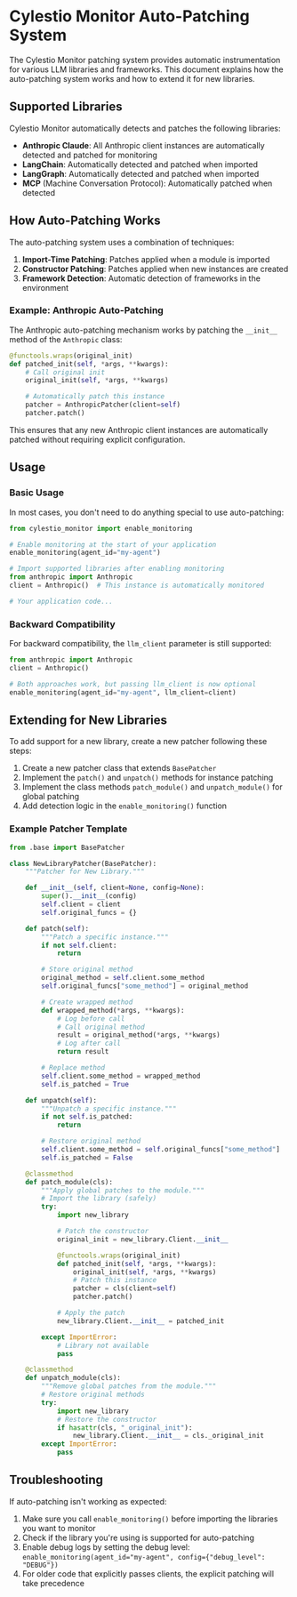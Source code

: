 # Cylestio Monitor Auto-Patching System

The Cylestio Monitor patching system provides automatic instrumentation for various LLM libraries and frameworks. This document explains how the auto-patching system works and how to extend it for new libraries.

## Supported Libraries

Cylestio Monitor automatically detects and patches the following libraries:

- **Anthropic Claude**: All Anthropic client instances are automatically detected and patched for monitoring
- **LangChain**: Automatically detected and patched when imported
- **LangGraph**: Automatically detected and patched when imported
- **MCP** (Machine Conversation Protocol): Automatically patched when detected

## How Auto-Patching Works

The auto-patching system uses a combination of techniques:

1. **Import-Time Patching**: Patches applied when a module is imported
2. **Constructor Patching**: Patches applied when new instances are created
3. **Framework Detection**: Automatic detection of frameworks in the environment

### Example: Anthropic Auto-Patching

The Anthropic auto-patching mechanism works by patching the `__init__` method of the `Anthropic` class:

```python
@functools.wraps(original_init)
def patched_init(self, *args, **kwargs):
    # Call original init
    original_init(self, *args, **kwargs)

    # Automatically patch this instance
    patcher = AnthropicPatcher(client=self)
    patcher.patch()
```

This ensures that any new Anthropic client instances are automatically patched without requiring explicit configuration.

## Usage

### Basic Usage

In most cases, you don't need to do anything special to use auto-patching:

```python
from cylestio_monitor import enable_monitoring

# Enable monitoring at the start of your application
enable_monitoring(agent_id="my-agent")

# Import supported libraries after enabling monitoring
from anthropic import Anthropic
client = Anthropic()  # This instance is automatically monitored

# Your application code...
```

### Backward Compatibility

For backward compatibility, the `llm_client` parameter is still supported:

```python
from anthropic import Anthropic
client = Anthropic()

# Both approaches work, but passing llm_client is now optional
enable_monitoring(agent_id="my-agent", llm_client=client)
```

## Extending for New Libraries

To add support for a new library, create a new patcher following these steps:

1. Create a new patcher class that extends `BasePatcher`
2. Implement the `patch()` and `unpatch()` methods for instance patching
3. Implement the class methods `patch_module()` and `unpatch_module()` for global patching
4. Add detection logic in the `enable_monitoring()` function

### Example Patcher Template

```python
from .base import BasePatcher

class NewLibraryPatcher(BasePatcher):
    """Patcher for New Library."""

    def __init__(self, client=None, config=None):
        super().__init__(config)
        self.client = client
        self.original_funcs = {}

    def patch(self):
        """Patch a specific instance."""
        if not self.client:
            return

        # Store original method
        original_method = self.client.some_method
        self.original_funcs["some_method"] = original_method

        # Create wrapped method
        def wrapped_method(*args, **kwargs):
            # Log before call
            # Call original method
            result = original_method(*args, **kwargs)
            # Log after call
            return result

        # Replace method
        self.client.some_method = wrapped_method
        self.is_patched = True

    def unpatch(self):
        """Unpatch a specific instance."""
        if not self.is_patched:
            return

        # Restore original method
        self.client.some_method = self.original_funcs["some_method"]
        self.is_patched = False

    @classmethod
    def patch_module(cls):
        """Apply global patches to the module."""
        # Import the library (safely)
        try:
            import new_library

            # Patch the constructor
            original_init = new_library.Client.__init__

            @functools.wraps(original_init)
            def patched_init(self, *args, **kwargs):
                original_init(self, *args, **kwargs)
                # Patch this instance
                patcher = cls(client=self)
                patcher.patch()

            # Apply the patch
            new_library.Client.__init__ = patched_init

        except ImportError:
            # Library not available
            pass

    @classmethod
    def unpatch_module(cls):
        """Remove global patches from the module."""
        # Restore original methods
        try:
            import new_library
            # Restore the constructor
            if hasattr(cls, "_original_init"):
                new_library.Client.__init__ = cls._original_init
        except ImportError:
            pass
```

## Troubleshooting

If auto-patching isn't working as expected:

1. Make sure you call `enable_monitoring()` before importing the libraries you want to monitor
2. Check if the library you're using is supported for auto-patching
3. Enable debug logs by setting the debug level: `enable_monitoring(agent_id="my-agent", config={"debug_level": "DEBUG"})`
4. For older code that explicitly passes clients, the explicit patching will take precedence
